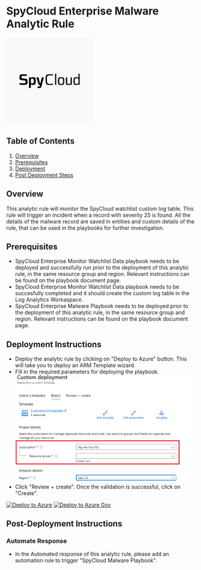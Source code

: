 # SpyCloud Enterprise Malware Analytic Rule

![SpyCloud Enterprise](images/logo.png)

## Table of Contents

1. [Overview](#overview)
2. [Prerequisites](#prerequisites)
3. [Deployment](#deployment)
4. [Post Deployment Steps](#postdeployment)


<a name="overview">

## Overview
This analytic rule will monitor the SpyCloud watchlist custom log table. This rule will trigger an incident when a record with severity 25 is found. All the details of the malware record are saved in entities and custom details of the rule, that can be used in the playbooks for further investigation.


<a name="prerequisites">

## Prerequisites
- SpyCloud Enterprise Monitor Watchlist Data playbook needs to be deployed and successfully run prior to the deployment of this analytic rule, in the same resource group and region. Relevant instructions can be found on the playbook document page.
- SpyCloud Enterprise Monitor Watchlist Data playbook needs to be succesfully completed and it should create the custom log table in the Log Analytics Workaspace.
- SpyCloud Enterprise Malware Playbook needs to be deployed prior to the deployment of this analytic rule, in the same resource group and region. Relevant instructions can be found on the playbook document page.

<a name="deployment">

## Deployment Instructions
- Deploy the analytic rule by clicking on "Deploy to Azure" button. This will take you to deploy an ARM Template wizard.
- Fill in the required parameters for deploying the playbook.
  ![deployment](images/deployment.png)
- Click "Review + create". Once the validation is successful, click on "Create".

[![Deploy to Azure](https://aka.ms/deploytoazurebutton)](https://portal.azure.com/#create/Microsoft.Template/uri/https%3A%2F%2Fraw.githubusercontent.com%2FRamboV%2FAzure-Sentinel%2Fmaster%2FSolutions%2FSpyCloud%20Enterprise%2FAnalyticsRules%2FSpyCloud-Malware-Rule%2Fazuredeploy.json)
[![Deploy to Azure Gov](https://aka.ms/deploytoazuregovbutton)](https://portal.azure.us/#create/Microsoft.Template/uri/https%3A%2F%2Fraw.githubusercontent.com%2FRamboV%2FAzure-Sentinel%2Fmaster%2FSolutions%2FSpyCloud%20Enterprise%2FAnalyticsRules%2FSpyCloud-Malware-Rule%2Fazuredeploy.json)

<a name="postdeployment">

## Post-Deployment Instructions
### Automate Response 
- In the Automated response of this analytic rule, please add an automation rule to trigger "SpyCloud Malware Playbook".

